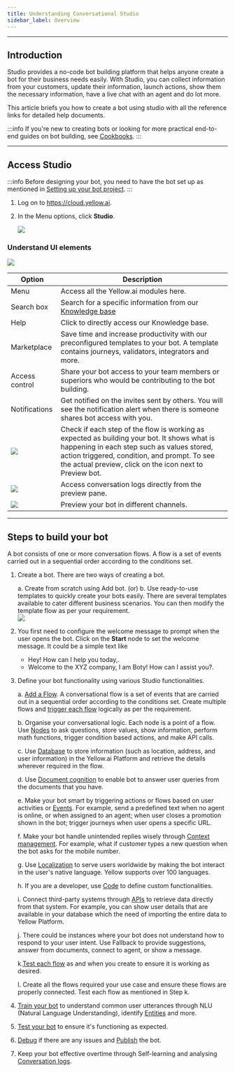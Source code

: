 ```yaml
---
title: Understanding Conversational Studio
sidebar_label: Overview
---
```


<!-- This section will make you familiar with the first section you see on top on the platform - Studio. Studio is the section where you design and train your chatbot. 
 -->


---

<!-- This section will make you familiar with the first section you see on top on the platform - Studio. Studio is the section where you design and train your chatbot. 
 -->

## Introduction

Studio provides a no-code bot building platform that helps anyone create a bot for their business needs easily. With Studio, you can collect information from your customers, update their information, launch actions, show them the necessary information, have a live chat with an agent and do lot more. 




This article briefs you how to create a bot using studio with all the reference links for detailed help documents. 

:::info
If you're new to creating bots or looking for more practical end-to-end guides on bot building, see [Cookbooks](../../cookbooks/template-bots/customer-support-bot.md).
:::

---

## Access Studio

:::info
Before designing your bot, you need to have the bot set up as mentioned in [Setting up your bot project](../../cookbooks/getting_started). 
:::

1. Log on to https://cloud.yellow.ai.
2. In the Menu options, click **Studio**.

   ![](https://i.imgur.com/QRWCXwr.gif)

### Understand UI elements
   ![](https://i.imgur.com/WNVEpEO.png)


Option | Description
------ | -----------
Menu | Access all the Yellow.ai modules here. 
Search box | Search for a specific information from our [Knowledge base](https://docs.yellow.ai) 
Help | Click to directly access our Knowledge base.
Marketplace | Save time and increase productivity with our preconfigured templates to your bot. A template contains journeys, validators, integrators and more.
Access control | Share your bot access to your team members or superiors who would be contributing to the bot building.
Notifications | Get notified on the invites sent by others. You will see the notification alert when there is someone shares bot access with you.
![](https://i.imgur.com/g8ZnFxE.png) | Check if each step of the flow is working as expected as building your bot. It shows what is happening in each step such as values stored, action triggered, condition, and prompt. To see the actual preview, click on the icon next to Preview bot. 
![](https://i.imgur.com/4u8ra3O.png) | Access conversation logs directly from the preview pane.  
![](https://i.imgur.com/mcvEPae.png) | Preview your bot in different channels. 

---

## Steps to build your bot
A bot consists of one or more conversation flows. A flow is a set of events carried out in a sequential order according to the conditions set.


1. Create a bot.
   There are two ways of creating a bot.

   a. Create from scratch using Add bot. (or)
   b. Use ready-to-use templates to quickly create your bots easily.  There are several templates available to cater different business scenarios. You can then modify the template flow as per your requirement.  
   ![](https://i.imgur.com/jitbjTo.gif)

2. You first need to configure the welcome message to prompt when the user opens the bot. Click on the **Start** node to set the welcome message.
   It could be a simple text like 
   - Hey! How can I help you today,.
   - Welcome to the XYZ company, I am Boty! How can I assist you?.
3. Define your bot functionality using various Studio functionalities.

   a. [Add a Flow](https://docs.yellow.ai/docs/platform_concepts/studio/build/journeys/). A conversational flow is a set of events that are carried out in a sequential order according to the conditions set. Create multiple flows and [trigger each flow](https://docs.yellow.ai/docs/platform_concepts/getting-started/#26-trigger-a-flow) logically as per the requirement.
   
   b. Organise your conversational logic. Each node is a point of a flow. Use [Nodes](https://docs.yellow.ai/docs/platform_concepts/studio/build/nodes/nodes) to ask questions, store values, show information, perform math functions, trigger condition based actions, and make API calls.
   
   c. Use [Database](https://docs.yellow.ai/docs/platform_concepts/studio/database) to store information (such as location, address, and user information) in the Yellow.ai Platform and retrieve the details wherever required in the flow. 
   
   d. Use [Document cognition](https://docs.yellow.ai/docs/platform_concepts/studio/train/what-is-document-cognition/) to enable bot to answer user queries from the documents that you have.
   
   e. Make your bot smart by triggering actions or flows based on user activities or [Events](https://docs.yellow.ai/docs/platform_concepts/studio/events/event-hub). For example, send a predefined text when no agent is online, or when assigned to an agent;  when user closes a promotion shown in the bot; trigger journeys when user opens a specific URL.
   
   f. Make your bot handle unintended replies wisely through [Context management](https://docs.yellow.ai/docs/platform_concepts/studio/train/add-contextual-response). For example, what if customer types a new question when the bot asks for the mobile number.
   
   g. Use [Localization](https://docs.yellow.ai/docs/platform_concepts/studio/languages-supported/) to serve users worldwide by making the bot interact in the user's native language. Yellow supports over 100 languages. 
   
   h. If you are a developer, use [Code](https://docs.yellow.ai/docs/platform_concepts/studio/build/code/) to define custom functionalities.
   
   i. Connect third-party systems through [APIs](https://docs.yellow.ai/docs/platform_concepts/studio/api/add-api) to  retrieve data directly from that system. For example, you can show user details that are available in your database which the need of importing the entire data to Yellow Platform.
   
   j. There could be instances where your bot does not understand how to respond to your user intent. Use Fallback to provide suggestions, answer from documents, connect to agent, or show a message.
   
   
   k.[Test each flow](https://docs.yellow.ai/docs/platform_concepts/getting-started/#26-trigger-a-flow) as and when you create to ensure it is working as desired.
   
   l. Create all the flows required your use case and ensure these flows are properly connected. Test each flow as mentioned in Step k.

4. [Train your bot](./test-and-publish-bot/bot-training)   to understand common user utterances through NLU (Natural Language Understanding), identify [Entities](https://docs.yellow.ai/docs/platform_concepts/studio/train/entities) and more. 
5. [Test your bot](https://docs.yellow.ai/docs/platform_concepts/studio/test-and-publish-bot/bot-training) to ensure it's functioning as expected.
6. [Debug](https://docs.yellow.ai/docs/platform_concepts/studio/test-and-publish-bot/debug-flow) if there are any issues and [Publish](https://docs.yellow.ai/docs/platform_concepts/studio/test-and-publish-bot/modes) the bot.
7. Keep your bot effective overtime through Self-learning and analysing [Conversation logs](https://docs.yellow.ai/docs/platform_concepts/studio/analyze/chat-logs/).
